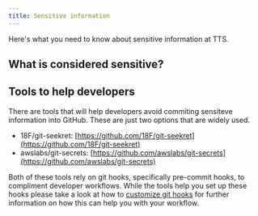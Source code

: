 ```yaml
---
title: Sensitive information
---
```


Here's what you need to know about sensitive information at TTS.

## What is considered sensitive?

<!-- Shoul be completed by VA -->

## Tools to help developers

<!-- These are suggestions of tools. The VA should consider if this is a policy they want to follow -->

There are tools that will help developers avoid commiting sensiteve information into GitHub. These are just two options that are widely used.

- 18F/git-seekret: [https://github.com/18F/git-seekret](https://github.com/18F/git-seekret)
- awslabs/git-secrets: [https://github.com/awslabs/git-secrets](https://github.com/awslabs/git-secrets)

Both of these tools rely on git hooks, specifically pre-commit hooks, to compliment developer workflows. While the tools help you set up these hooks please take a look at how to [customize git hooks](https://git-scm.com/book/en/v2/Customizing-Git-Git-Hooks) for further information on how this can help you with your workflow.